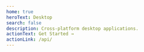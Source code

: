 ```yaml
---
home: true
heroText: Desktop
search: false
description: Cross-platform desktop applications.
actionText: Get Started →
actionLink: /api/
---
```

